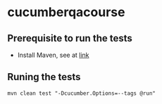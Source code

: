 # cucumberqacourse

## Prerequisite to run the tests
* Install Maven, see at [link](https://maven.apache.org/install.html)

## Runing the tests
```mvn clean test "-Dcucumber.Options=--tags @run"```